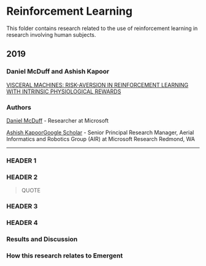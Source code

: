
# Reinforcement Learning

This folder contains research related to the use of reinforcement learning in research involving human subjects.

## 2019

### Daniel McDuff and Ashish Kapoor

[VISCERAL MACHINES: RISK-AVERSION IN REINFORCEMENT LEARNING WITH INTRINSIC PHYSIOLOGICAL REWARDS](McDuff_Kapoor.pdf)

### Authors

[Daniel McDuff](https://www.microsoft.com/en-us/research/people/damcduff/) - Researcher at Microsoft

[Ashish Kapoor](https://www.microsoft.com/en-us/research/people/akapoor/)[Google Scholar](https://scholar.google.com/citations?user=4D1n8scAAAAJ&hl=en) - Senior Principal Research Manager, Aerial Informatics and Robotics Group (AIR) at Microsoft Research Redmond, WA

---

### HEADER 1
### HEADER 2

> QUOTE

### HEADER 3

### HEADER 4

### Results and Discussion

### How this research relates to Emergent
